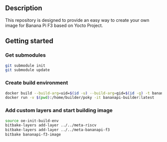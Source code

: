 ## Description
This repository is designed to provide an easy way to create your own image
for Banana Pi F3 based on Yocto Project.

## Getting started

### Get submodules
```sh
git submodule init
git submodule update
```

### Create build environment
```sh
docker build --build-arg=uid=$(id -u) --build-arg=gid=$(id -g) -t bananapi-builder .
docker run -v $(pwd):/home/builder/poky -it bananapi-builder:latest
```

### Add custom layers and start building image
```sh
source oe-init-build-env
bitbake-layers add-layer ../../meta-riscv
bitbake-layers add-layer ../../meta-bananapi-f3
bitbake bananapi-f3-image
```
